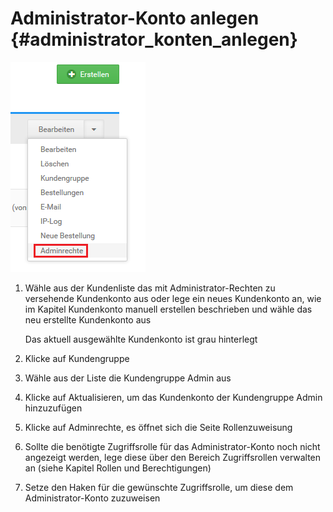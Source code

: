 # Administrator-Konto anlegen {#administrator_konten_anlegen}

![](Bilder/Abb166_AdminrechteVergeben.png "Adminrechte vergeben")

1.  Wähle aus der Kundenliste das mit Administrator-Rechten zu versehende Kundenkonto aus oder lege ein neues Kundenkonto an, wie im Kapitel Kundenkonto manuell erstellen beschrieben und wähle das neu erstellte Kundenkonto aus

    Das aktuell ausgewählte Kundenkonto ist grau hinterlegt

2.  Klicke auf Kundengruppe
3.  Wähle aus der Liste die Kundengruppe Admin aus
4.  Klicke auf Aktualisieren, um das Kundenkonto der Kundengruppe Admin hinzuzufügen
5.  Klicke auf Adminrechte, es öffnet sich die Seite Rollenzuweisung
6.  Sollte die benötigte Zugriffsrolle für das Administrator-Konto noch nicht angezeigt werden, lege diese über den Bereich Zugriffsrollen verwalten an \(siehe Kapitel Rollen und Berechtigungen\)
7.  Setze den Haken für die gewünschte Zugriffsrolle, um diese dem Administrator-Konto zuzuweisen



